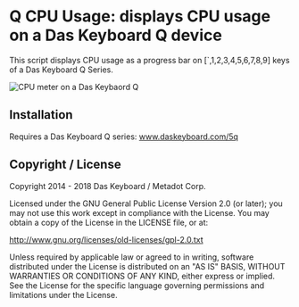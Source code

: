 # Q CPU Usage: displays CPU usage on a Das Keyboard Q device

This script displays CPU usage as a progress bar on 
[`,1,2,3,4,5,6,7,8,9] keys of a Das Keyboard Q Series.

![CPU meter on a Das Keybaord Q](./assets/q-cpu-usage.png "Q CPU usage")

## Installation

Requires a Das Keyboard Q series: www.daskeyboard.com/5q

## Copyright / License


Copyright 2014 - 2018 Das Keyboard / Metadot Corp.

Licensed under the GNU General Public License Version 2.0 (or later);
you may not use this work except in compliance with the License.
You may obtain a copy of the License in the LICENSE file, or at:

   http://www.gnu.org/licenses/old-licenses/gpl-2.0.txt

Unless required by applicable law or agreed to in writing, software
distributed under the License is distributed on an "AS IS" BASIS,
WITHOUT WARRANTIES OR CONDITIONS OF ANY KIND, either express or implied.
See the License for the specific language governing permissions and
limitations under the License.

